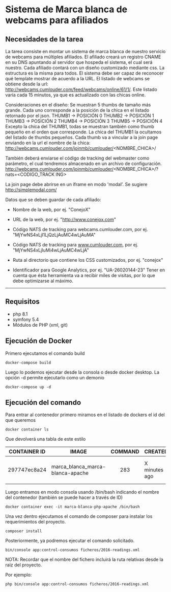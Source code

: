 # Sistema de Marca blanca de webcams para afiliados

## Necesidades de la tarea

La tarea consiste en montar un sistema de marca blanca de nuestro servicio de webcams para
múltiples afiliados.
El afiliado creará un registro CNAME en su DNS apuntando al servidor que hospeda el sistema, el
cual será nuestro.
Cada afiliado contará con un diseño customizado mediante css. La estructura es la misma para
todos.
El sistema debe ser capaz de reconocer qué template mostrar de acuerdo a la URL.
El listado de webcams se obtiene desde la url:
http://webcams.cumlouder.com/feed/webcams/online/61/1/.
Este listado varía cada 15 minutos, ya que es actualizado con las chicas online.

Consideraciones en el diseño:
Se muestran 5 thumbs de tamaño más grande.
Cada uno corresponde a la posición de la chica en el listado retornado por el json.
THUMB1 -> POSICIÓN 0
THUMB2 -> POSICIÓN 1
THUMB3 -> POSICIÓN 2
THUMB4 -> POSICIÓN 3
THUMB5 -> POSICIÓN 4
Excepto la chica del THUMB1, todas se muestran también como thumb pequeño en el orden que
corresponde.
La chica del THUMB1 la ocultamos del listado de thumbs pequeños.
Cada thumb va a vincular a la join page enviando en la url el nombre de la chica:
http://webcams.cumlouder.com/joinmb/cumlouder/<NOMBRE_CHICA>/

También deberá enviarse el código de tracking del webmaster como parámetro, el cual
tendremos almacenado en un archivo de configuración.
http://webcams.cumlouder.com/joinmb/cumlouder/<NOMBRE_CHICA>/?nats=<CODIGO_TRACK
ING>

La join page debe abrirse en un iframe en modo 'modal'. Se sugiere http://simplemodal.com/

Datos que se deben guardar de cada afiliado:
- Nombre de la web, por ej. "ConejoX"
- URL de la web, por ej. "http://www.conejox.com"

- Código NATS de tracking para webcams.cumlouder.com, por ej.
  "MjYwNS4xLjI1LjQzLjAuMC4wLjAuMA"
- Código NATS de tracking para www.cumlouder.com, por ej. "MjYwNS4xLjIuMi4wLjAuMC4wLjA"
- Ruta al directorio que contiene los CSS customizados, por ej. "conejox"
- Identificador para Google Analytics, por ej. "UA-26020144-23"
  Tener en cuenta que ésta herramienta va a recibir miles de visitas, por lo que debe optimizarse al
  máximo.
  
* ** 

## Requisitos 

* php 8.1
* symfony 5.4
* Módulos de PHP (xml, git)

## Ejecución de Docker

Primero ejecutamos el comando build

```docker-compose build```

Luego lo podemos ejecutar desde la consola o desde docker desktop. La opción -d permite ejecutarlo como un demonio

```docker-compose up -d```

## Ejecución del comando

Para entrar al contenedor primero miramos en el listado de dockers el id del que queremos

```docker container ls```

Que devolverá una tabla de este estilo

| CONTAINER ID | IMAGE | COMMAND | CREATED       | STATUS       | PORTS                                     | NAMES |
| :-----: | ----- | :-----: |-----|-----|-----------------------| :-----: |
| 297747ec8a24 | marca_blanca_marca-blanca-apache | 283 | X minutes ago | Up X minutes | 0.0.0.0:80->80/tcp, 0.0.0.0:443->443/tcp  | marca-blanca-php-apache|

Luego entramos en modo consola usando /bin/bash indicando el nombre del contenedor (también se puede hacer a través de ID)

```docker container exec -it marca-blanca-php-apache /bin/bash```

Una vez dentro ejecutamos el comando de composer para instalar los requerimientos del proyecto.

```composer install```

Posteriormente, ya podremos ejecutar el comando solicitado. 

```bin/console app:control-consumos ficheros/2016-readings.xml```

NOTA: Recordar que el nombre del fichero incluirá la ruta relativas desde la raiz del proyecto. 

Por ejemplo:

```php bin/console app:control-consumos ficheros/2016-readings.xml```